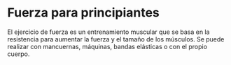 # Fuerza para principiantes

El ejercicio de fuerza es un entrenamiento muscular que se basa en la resistencia para aumentar la fuerza y el tamaño de los músculos. Se puede realizar con mancuernas, máquinas, bandas elásticas o con el propio cuerpo. 